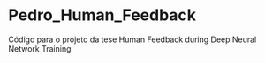 # Pedro_Human_Feedback
Código para o projeto da tese Human Feedback during Deep Neural Network Training 
